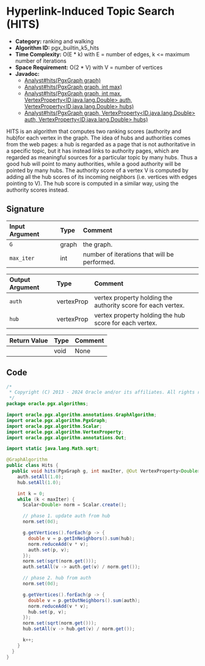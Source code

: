 # Hyperlink-Induced Topic Search (HITS)

- **Category:** ranking and walking
- **Algorithm ID:** pgx_builtin_k5_hits
- **Time Complexity:** O(E * k) with E = number of edges, k <= maximum number of iterations
- **Space Requirement:** O(2 * V) with V = number of vertices
- **Javadoc:** 
  - [Analyst#hits(PgxGraph graph)](https://docs.oracle.com/en/database/oracle/property-graph/24.3/spgjv/oracle/pgx/api/Analyst.html#hits-oracle.pgx.api.PgxGraph-)
  - [Analyst#hits(PgxGraph graph, int max)](https://docs.oracle.com/en/database/oracle/property-graph/24.3/spgjv/oracle/pgx/api/Analyst.html#hits-oracle.pgx.api.PgxGraph-int-)
  - [Analyst#hits(PgxGraph graph, int max, VertexProperty<ID,java.lang.Double> auth, VertexProperty<ID,java.lang.Double> hubs)](https://docs.oracle.com/en/database/oracle/property-graph/24.3/spgjv/oracle/pgx/api/Analyst.html#hits-oracle.pgx.api.PgxGraph-int-oracle.pgx.api.VertexProperty-oracle.pgx.api.VertexProperty-)
  - [Analyst#hits(PgxGraph graph, VertexProperty<ID,java.lang.Double> auth, VertexProperty<ID,java.lang.Double> hubs)](https://docs.oracle.com/en/database/oracle/property-graph/24.3/spgjv/oracle/pgx/api/Analyst.html#hits-oracle.pgx.api.PgxGraph-oracle.pgx.api.VertexProperty-oracle.pgx.api.VertexProperty-)

HITS is an algorithm that computes two ranking scores (authority and hub)for each vertex in the graph. The idea of hubs and authorities comes from the web pages: a hub is regarded as a page that is not authoritative in a specific topic, but it has instead links to authority pages, which are regarded as meaningful sources for a particular topic by many hubs. Thus a good hub will point to many authorities, while a good authority will be pointed by many hubs. The authority score of a vertex V is computed by adding all the hub scores of its incoming neighbors (i.e. vertices with edges pointing to V). The hub score is computed in a similar way, using the authority scores instead.


## Signature

| Input Argument | Type | Comment |
| :--- | :--- | :--- |
| `G` | graph | the graph. |
| `max_iter` | int | number of iterations that will be performed. |

| Output Argument | Type | Comment |
| :--- | :--- | :--- |
| `auth` | vertexProp<double> | vertex property holding the authority score for each vertex. |
| `hub` | vertexProp<double> | vertex property holding the hub score for each vertex. |

| Return Value | Type | Comment |
| :--- | :--- | :--- |
| | void | None |

## Code

```java
/*
 * Copyright (C) 2013 - 2024 Oracle and/or its affiliates. All rights reserved.
 */
package oracle.pgx.algorithms;

import oracle.pgx.algorithm.annotations.GraphAlgorithm;
import oracle.pgx.algorithm.PgxGraph;
import oracle.pgx.algorithm.Scalar;
import oracle.pgx.algorithm.VertexProperty;
import oracle.pgx.algorithm.annotations.Out;

import static java.lang.Math.sqrt;

@GraphAlgorithm
public class Hits {
  public void hits(PgxGraph g, int maxIter, @Out VertexProperty<Double> auth, @Out VertexProperty<Double> hub) {
    auth.setAll(1.0);
    hub.setAll(1.0);

    int k = 0;
    while (k < maxIter) {
      Scalar<Double> norm = Scalar.create();

      // phase 1. update auth from hub
      norm.set(0d);

      g.getVertices().forEach(p -> {
        double v = p.getInNeighbors().sum(hub);
        norm.reduceAdd(v * v);
        auth.set(p, v);
      });
      norm.set(sqrt(norm.get()));
      auth.setAll(v -> auth.get(v) / norm.get());

      // phase 2. hub from auth
      norm.set(0d);

      g.getVertices().forEach(p -> {
        double v = p.getOutNeighbors().sum(auth);
        norm.reduceAdd(v * v);
        hub.set(p, v);
      });
      norm.set(sqrt(norm.get()));
      hub.setAll(v -> hub.get(v) / norm.get());

      k++;
    }
  }
}
```
